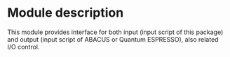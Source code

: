 # Module description
This module provides interface for both input (input script of this package) and output (input script of ABACUS or Quantum ESPRESSO), also related I/O control. 